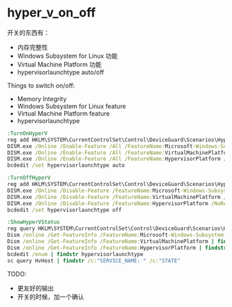 # hyper_v_on_off

开关的东西有：

- 内存完整性
- Windows Subsystem for Linux 功能
- Virtual Machine Platform 功能
- hypervisorlaunchtype auto/off

Things to switch on/off:

- Memory Integrity
- Windows Subsystem for Linux feature
- Virtual Machine Platform feature
- hypervisorlaunchtype

```bat
:TurnOnHyperV
reg add HKLM\SYSTEM\CurrentControlSet\Control\DeviceGuard\Scenarios\HypervisorEnforcedCodeIntegrity /v Enabled /f /t REG_DWORD /d 1
DISM.exe /Online /Enable-Feature /All /FeatureName:Microsoft-Windows-Subsystem-Linux /NoRestart
DISM.exe /Online /Enable-Feature /All /FeatureName:VirtualMachinePlatform /NoRestart
DISM.exe /Online /Enable-Feature /All /FeatureName:HypervisorPlatform /NoRestart
bcdedit /set hypervisorlaunchtype auto
```

```bat
:TurnOffHyperV
reg add HKLM\SYSTEM\CurrentControlSet\Control\DeviceGuard\Scenarios\HypervisorEnforcedCodeIntegrity /v Enabled /f /t REG_DWORD /d 0
DISM.exe /Online /Disable-Feature /FeatureName:Microsoft-Windows-Subsystem-Linux /NoRestart
DISM.exe /Online /Disable-Feature /FeatureName:VirtualMachinePlatform /NoRestart
DISM.exe /Online /Disable-Feature /FeatureName:HypervisorPlatform /NoRestart
bcdedit /set hypervisorlaunchtype off
```

```bat
:ShowHyperVStatus
reg query HKLM\SYSTEM\CurrentControlSet\Control\DeviceGuard\Scenarios\HypervisorEnforcedCodeIntegrity /v Enabled
Dism /online /Get-FeatureInfo /FeatureName:Microsoft-Windows-Subsystem-Linux | findstr /c:"Display Name : " /c:"State : "
Dism /online /Get-FeatureInfo /FeatureName:VirtualMachinePlatform | findstr /c:"Display Name : " /c:"State : "
Dism /online /Get-FeatureInfo /FeatureName:HypervisorPlatform | findstr /c:"Display Name : " /c:"State : "
bcdedit /enum | findstr hypervisorlaunchtype
sc query HvHost | findstr /c:"SERVICE_NAME: " /c:"STATE"
```

TODO:

- 更友好的输出
- 开关的时候，加一个确认
